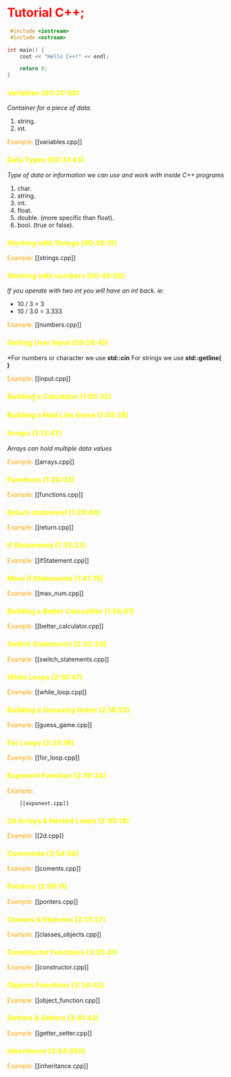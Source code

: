 # <font style="color:red">Tutorial  C++;</font>

```c++
 #include <iostream>
 #include <ostream>

int main() {
	cout << "Hello C++!" << endl;

	return 0;
}
```


### <font style="color:yellow">Variables (00:20:00)</font>
*Container for a piece of data.*

1. string.
2. int.

<font style="color:orange"> Example:</font>
		[[variables.cpp]]

### <font style="color:yellow">Data Types (00:31:43)</font>
*Type of data or information we can use and work with inside C++ programs*

1. char.
2. string.
3. int.
4. float.
5. double. (more specific than float).
6.  bool. (true or false).

### <font style="color:yellow">Working with Strings (00:39:15) </font>

<font style="color:orange"> Example:</font>
		[[strings.cpp]]

### <font style="color:yellow">Working with numbers (00:49:00) </font>
*If you operate with two int you will have an int back.
ie:*
- 10 / 3 = 3
- 10 / 3.0 = 3.333

 <font style="color:orange"> Example:</font>
		[[numbers.cpp]]

### <font style="color:yellow"> Getting User Input (00:59:41)</font>
*For numbers or character we use **std::cin**
For strings we use **std::getline( )** 

<font style="color:orange"> Example:</font>
		[[input.cpp]]

### <font style="color:yellow"> Building a Calculator (1:05:32)</font>

### <font style="color:yellow"> Building a Mad Libs Game (1:09:28)</font>

### <font style="color:yellow"> Arrays (1:13:47)</font>

*Arrays can hold multiple data values*

<font style="color:orange"> Example:</font>
		[[arrays.cpp]]

### <font style="color:yellow"> Functions (1:20:03)</font>

<font style="color:orange"> Example:</font>
		[[functions.cpp]]

### <font style="color:yellow"> Return statement (1:29:46)</font>

<font style="color:orange"> Example:</font>
		[[return.cpp]]

### <font style="color:yellow"> If Statements (1:35:23)</font>

<font style="color:orange"> Example:</font>
		[[ifStatement.cpp]]

### <font style="color:yellow"> More if Statements (1:47:15)</font>

<font style="color:orange"> Example:</font>
		[[max_num.cpp]]

### <font style="color:yellow"> Building a Better Calcualltor (1:56:01)</font>

<font style="color:orange"> Example:</font>
		[[better_calculator.cpp]]

### <font style="color:yellow">Switch Statements (2:02:20)</font>

<font style="color:orange"> Example:</font>
		[[switch_statements.cpp]]

### <font style="color:yellow">While Loops (2:10:47)</font>

<font style="color:orange"> Example:</font>
		[[while_loop.cpp]]

### <font style="color:yellow"> Building a Guessing Game (2:18:53)</font>

<font style="color:orange"> Example:</font>
		[[guess_game.cpp]]

### <font style="color:yellow"> For Loops (2:29:18)</font>

<font style="color:orange"> Example:</font>
		[[for_loop.cpp]]

### <font style="color:yellow"> Exponent Function (2:39:34)</font>

<font style="color:orange"> Example:</font>

		[[exponent.cpp]]

### <font style="color:yellow"> 2d Arrays & Nested Loops (2:45:18)</font>

<font style="color:orange"> Example:</font>
		[[2d.cpp]]

### <font style="color:yellow"> Comments (2:54:56)</font>

<font style="color:orange"> Example:</font>
		[[coments.cpp]]

### <font style="color:yellow"> Pointers (2:59:11)</font>

<font style="color:orange"> Example:</font>
		[[ponters.cpp]]

### <font style="color:yellow"> Classes & Objectss (3:13:27)</font>

<font style="color:orange"> Example:</font>
		[[classes_objects.cpp]]

### <font style="color:yellow"> Constructor Functions (3:25:41)</font>

<font style="color:orange"> Example:</font>
		[[constructor.cpp]]

### <font style="color:yellow"> Objects Functions (3:34:42)</font>

<font style="color:orange"> Example:</font>
		[[object_function.cpp]]


### <font style="color:yellow"> Getters & Setters (3:41:42)</font>

<font style="color:orange"> Example:</font>
		[[getter_setter.cpp]]

### <font style="color:yellow"> Inheritance (3:54:056)</font>

<font style="color:orange"> Example:</font>
		[[inheritance.cpp]]